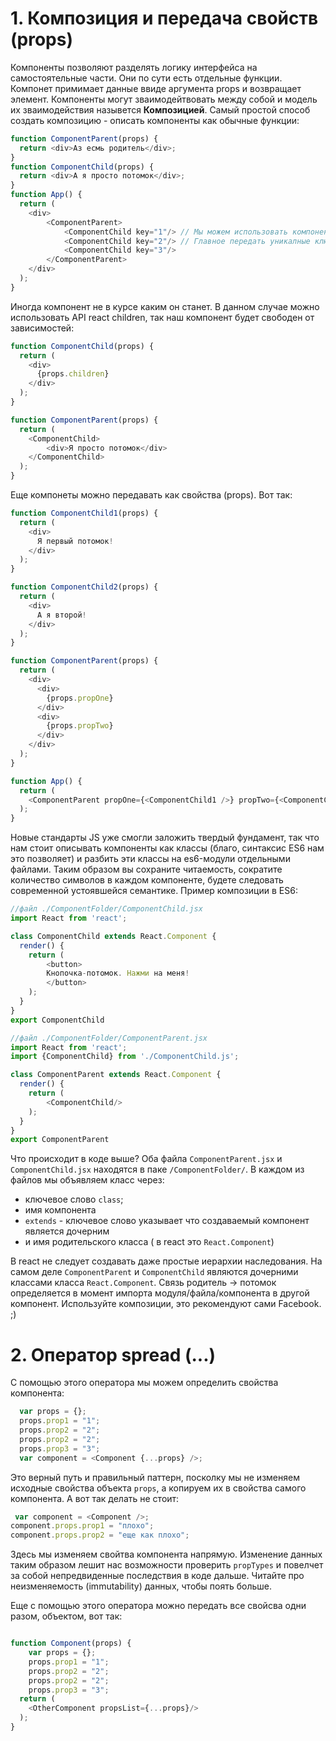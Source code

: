 # 1. Композиция и передача свойств (props)

Компоненты позволяют разделять логику интерфейса на самостоятельные части. Они по сути есть отдельные функции. Компонет примимает данные ввиде аргумента props и возвращает элемент. Компоненты могут зваимодейтвовать между собой и модель их зваимодействия назывется **Композицией**. Самый простой способ создать композицию - описать компоненты как обычные функции:
```javascript
function ComponentParent(props) {
  return <div>Аз есмь родитель</div>;
}
function ComponentChild(props) {
  return <div>А я просто потомок</div>;
}
function App() {
  return (
    <div>
        <ComponentParent>
            <ComponentChild key="1"/> // Мы можем использовать компоненты любое необходимое количество раз.
            <ComponentChild key="2"/> // Главное передать уникалные ключи key="какой нибудь уникальный ключ".
            <ComponentChild key="3"/>
        </ComponentParent>
    </div>
  );
}
```
Иногда компонент не в курсе каким он станет. В данном случае можно использовать API react children, так наш компонент будет свободен от зависимостей:
```javascript
function ComponentChild(props) {
  return (
    <div>
      {props.children}
    </div>
  );
}

function ComponentParent(props) {
  return (
    <ComponentChild>
        <div>Я просто потомок</div>
    </ComponentChild>
  );
}
```
Еще компонеты можно передавать как свойства (props). Вот так:
```javascript
function ComponentChild1(props) {
  return (
    <div>
      Я первый потомок!
    </div>
  );
}

function ComponentChild2(props) {
  return (
    <div>
      А я второй!
    </div>
  );
}

function ComponentParent(props) {
  return (
    <div>
      <div>
        {props.propOne}
      </div>
      <div>
        {props.propTwo}
      </div>
    </div>
  );
}

function App() {
  return (
    <ComponentParent propOne={<ComponentChild1 />} propTwo={<ComponentChild2 />} />
  );
}
```


Новые стандарты JS уже смогли заложить твердый фундамент, так что нам стоит описывать компоненты как классы (благо, синтаксис ES6 нам это позволяет) и разбить эти классы на es6-модули отдельными файлами. Таким образом вы сохраните читаемость, сократите количество символов в каждом компоненте, будете следовать современной устоявшейся семантике. Пример композиции в ES6:

```javascript
//файл ./ComponentFolder/ComponentChild.jsx
import React from 'react';

class ComponentChild extends React.Component {
  render() {
    return (
        <button>
        Кнопочка-потомок. Нажми на меня!
        </button>
    );
  }
}
export ComponentChild

//файл ./ComponentFolder/ComponentParent.jsx
import React from 'react';
import {ComponentChild} from './ComponentChild.js';

class ComponentParent extends React.Component {
  render() {
    return (
        <ComponentChild/>
    );
  }
}
export ComponentParent
```
Что происходит в коде выше?
Оба файла ``ComponentParent.jsx`` и ``ComponentChild.jsx`` находятся в паке ``/ComponentFolder/``. В каждом из файлов мы объявляем класс через:
- ключевое слово ``class``;
- имя компонента
- ``extends`` - ключевое слово указывает что создаваемый компонент является дочерним
- и имя  родительского класса ( в react это ``React.Component``)

В react не следует создавать даже простые иерархии наследования. На самом деле ``ComponentParent`` и ``ComponentChild`` являются дочерними классами класса ``React.Component``. Связь родитель -> потомок определяется в момент импорта модуля/файла/компонента в другой компонент. Используйте композиции, это рекомендуют сами Facebook. ;)


# 2. Оператор spread (...)

С помощью этого оператора мы можем определить свойства компонента:
```javascript
  var props = {};
  props.prop1 = "1";
  props.prop2 = "2";
  props.prop2 = "2";
  props.prop3 = "3";
  var component = <Component {...props} />;
  ```
  Это верный путь и правильный паттерн, посколку мы не изменяем исходные свойства объекта ``props``, а копируем их в свойства самого компонента.
  А вот так делать не стоит:
  ```javascript
   var component = <Component />;
  component.props.prop1 = "плохо";
  component.props.prop2 = "еще как плохо";
   ```
   Здесь мы изменяем свойтва компонента напрямую. Изменение данных таким образом лешит нас возможности проверить ``propTypes`` и повелчет за собой непредвиденные последствия в коде дальше. Читайте про неизменяемость (immutability) данных, чтобы поять больше.

Еще с помощью этого оператора можно передать все свойсва одни разом, объектом, вот так:

```javascript

function Component(props) {
    var props = {};
    props.prop1 = "1";
    props.prop2 = "2";
    props.prop2 = "2";
    props.prop3 = "3";
  return (
    <OtherComponent propsList={...props}/>
  );
}
```
